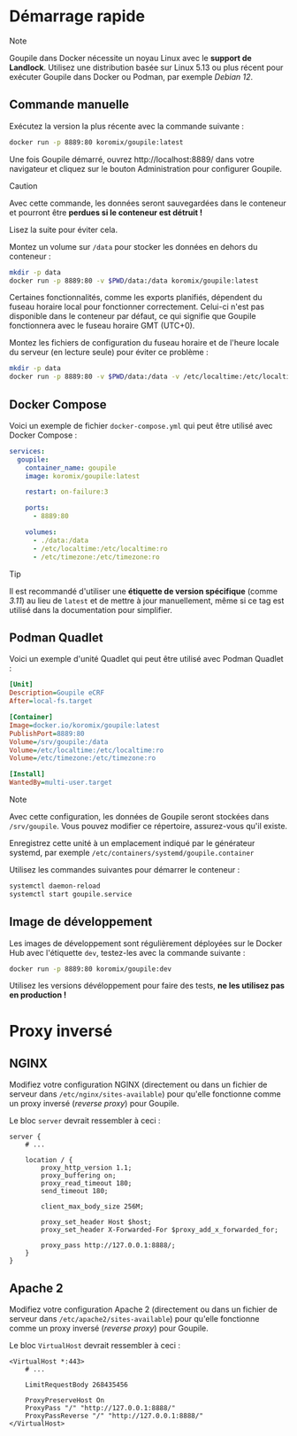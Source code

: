 # Démarrage rapide

> [!NOTE]
> Goupile dans Docker nécessite un noyau Linux avec le **support de Landlock**. Utilisez une distribution basée sur Linux 5.13 ou plus récent pour exécuter Goupile dans Docker ou Podman, par exemple *Debian 12*.

## Commande manuelle

Exécutez la version la plus récente avec la commande suivante :

```sh
docker run -p 8889:80 koromix/goupile:latest
```

Une fois Goupile démarré, ouvrez http://localhost:8889/ dans votre navigateur et cliquez sur le bouton Administration pour configurer Goupile.

> [!CAUTION]
> Avec cette commande, les données seront sauvegardées dans le conteneur et pourront être **perdues si le conteneur est détruit !**
>
> Lisez la suite pour éviter cela.

Montez un volume sur `/data` pour stocker les données en dehors du conteneur :

```sh
mkdir -p data
docker run -p 8889:80 -v $PWD/data:/data koromix/goupile:latest
```

Certaines fonctionnalités, comme les exports planifiés, dépendent du fuseau horaire local pour fonctionner correctement. Celui-ci n'est pas disponible dans le conteneur par défaut, ce qui signifie que Goupile fonctionnera avec le fuseau horaire GMT (UTC+0).

Montez les fichiers de configuration du fuseau horaire et de l'heure locale du serveur (en lecture seule) pour éviter ce problème :

```sh
mkdir -p data
docker run -p 8889:80 -v $PWD/data:/data -v /etc/localtime:/etc/localtime:ro -v /etc/timezone:/etc/timezone:ro koromix/goupile:latest
```

## Docker Compose

Voici un exemple de fichier `docker-compose.yml` qui peut être utilisé avec Docker Compose :

```yaml
services:
  goupile:
    container_name: goupile
    image: koromix/goupile:latest

    restart: on-failure:3

    ports:
      - 8889:80

    volumes:
      - ./data:/data
      - /etc/localtime:/etc/localtime:ro
      - /etc/timezone:/etc/timezone:ro
```

> [!TIP]
> Il est recommandé d'utiliser une **étiquette de version spécifique** (comme *3.11*) au lieu de `latest` et de mettre à jour manuellement, même si ce tag est utilisé dans la documentation pour simplifier.

## Podman Quadlet

Voici un exemple d'unité Quadlet qui peut être utilisé avec Podman Quadlet :

```ini
[Unit]
Description=Goupile eCRF
After=local-fs.target

[Container]
Image=docker.io/koromix/goupile:latest
PublishPort=8889:80
Volume=/srv/goupile:/data
Volume=/etc/localtime:/etc/localtime:ro
Volume=/etc/timezone:/etc/timezone:ro

[Install]
WantedBy=multi-user.target
```

> [!NOTE]
> Avec cette configuration, les données de Goupile seront stockées dans `/srv/goupile`. Vous pouvez modifier ce répertoire, assurez-vous qu'il existe.

Enregistrez cette unité à un emplacement indiqué par le générateur systemd, par exemple `/etc/containers/systemd/goupile.container`

 Utilisez les commandes suivantes pour démarrer le conteneur :

```sh
systemctl daemon-reload
systemctl start goupile.service
```

## Image de développement

Les images de développement sont régulièrement déployées sur le Docker Hub avec l'étiquette `dev`, testez-les avec la commande suivante :

```sh
docker run -p 8889:80 koromix/goupile:dev
```

Utilisez les versions dévéloppement pour faire des tests, **ne les utilisez pas en production !**

# Proxy inversé

## NGINX

Modifiez votre configuration NGINX (directement ou dans un fichier de serveur dans `/etc/nginx/sites-available`) pour qu'elle fonctionne comme un proxy inversé (*reverse proxy*) pour Goupile.

Le bloc `server` devrait ressembler à ceci :

```
server {
    # ...

    location / {
        proxy_http_version 1.1;
        proxy_buffering on;
        proxy_read_timeout 180;
        send_timeout 180;

        client_max_body_size 256M;

        proxy_set_header Host $host;
        proxy_set_header X-Forwarded-For $proxy_add_x_forwarded_for;

        proxy_pass http://127.0.0.1:8888/;
    }
}
```

## Apache 2

Modifiez votre configuration Apache 2 (directement ou dans un fichier de serveur dans `/etc/apache2/sites-available`) pour qu'elle fonctionne comme un proxy inversé (*reverse proxy*) pour Goupile.

Le bloc `VirtualHost` devrait ressembler à ceci :

```
<VirtualHost *:443>
    # ...

    LimitRequestBody 268435456

    ProxyPreserveHost On
    ProxyPass "/" "http://127.0.0.1:8888/"
    ProxyPassReverse "/" "http://127.0.0.1:8888/"
</VirtualHost>
```
